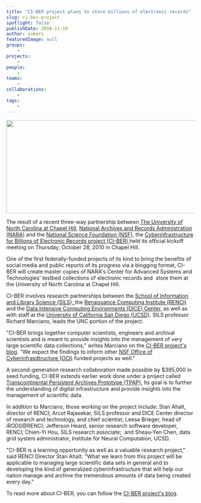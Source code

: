 ```yaml
---
title: "CI-BER project plans to store billions of electronic records"
slug: ci-ber-project
spotlight: false
publishDate: 2010-11-10
author: subers
featuredImage: null
groups:
    - 
projects:
    - 
people:
    - 
teams: 
    - 
collaborations:
    - 
tags:
    - 
---
```

<a href="http://www.renci.org/wp-content/uploads/2010/11/sils-logo.jpg"><img class="alignnone size-full wp-image-6508" title="sils-logo" src="http://www.renci.org/wp-content/uploads/2010/11/sils-logo.jpg" alt="" width="630" height="250" /></a>

The result of a recent three-way partnership between <a href="http://www.unc.edu">The University of North Carolina at Chapel Hill</a>, <a href="http://www.archives.gov/">National Archives and Records Administration (NARA)</a> and the <a href="http://www.nsf.gov/dir/index.jsp?org=OCI">National Science Foundation (NSF)</a>, the <a href="http://ci-ber.blogspot.com/p/about-ci-ber.html">Cyberinfrastructure for Billions of Electronic Records project (CI-BER) </a>held its official kickoff meeting on Thursday, October 28, 2010 in Chapel Hill.

One of the first federally-funded projects of its kind to bring the benefits of social media and public reports of its progress via a blogging format, CI-BER will create master copies of NARA's Center for Advanced Systems and Technologies' testbed collections of electronic records and  store them at the University of North Carolina at Chapel Hill.<!--more-->

CI-BER involves research partnerships between the <a href="http://sils.unc.edu/">School of Information and Library Science (SILS), </a>the <a href="http://renci.org/">Renaissance Computing Institute (RENCI)</a> and the <a href="http://dice.unc.edu/">Data Intensive Computing Environments (DICE) Center</a>, as well as with staff at the <a href="http://www.ucsd.edu/">University of California San Diego (UCSD)</a>. SILS professor Richard Marciano, leads the UNC portion of the project.

"CI-BER brings together computer scientists, engineers and archival scientists and is meant to provide insights into the management of very large scientific data collections," writes Marciano on the <a href="http://ci-ber.blogspot.com/p/about-bloggers.html">CI-BER project's blo</a><a href="http://ci-ber.blogspot.com/p/about-bloggers.html">g</a>. "We expect the findings to inform other <a href="http://www.nsf.gov/dir/index.jsp?org=OCI">NSF Office of Cyberinfrasdtructure (OCI)</a> funded projects as well."

A second-generation research collaboration made possible by $395,000 in seed funding, CI-BER extends earlier work done under a project called <a href="https://ils.unc.edu/digccurr2009/1c-moore.pdf">Transcontinental Persistent Archives Prototype (TPAP).</a> Its goal is to further the understanding of digital infrastructure and provide insights into the management of scientific data.

In addition to Marciano, those working on the project include: Stan Ahalt, director of RENCI; Arcot Rajasekar, SILS professor and DICE Center director of research and technology, and chief scientist; Leesa Brieger, head of iRODS@RENCI; Jefferson Heard, senior research software developer, RENCI; Chien-Yi Hou, SILS research associate;  and Sheau-Yen Chen, data grid system administrator, Institute for Neural Computation, UCSD.

"CI-BER is a learning opportunity as well as a valuable research project," said RENCI Director Stan Ahalt. "What we learn from this project will be applicable to managing large scientific data sets in general and to developing the kind of generalized cyberinfrastructure that will help our nation manage and archive the tremendous amounts of data being created every day."

To read more about CI-BER, you can follow the <a href="http://ci-ber.blogspot.com/" target="_blank" rel="noopener">CI-BER project's blog</a>.
